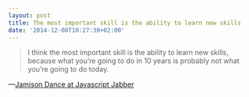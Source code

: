 ```yaml
--- 
layout: post 
title: The most important skill is the ability to learn new skills
date: '2014-12-08T10:27:30+02:00'
---
```


> I think the most important skill is the ability to learn new skills, because what you’re going to do in 10 years is probably not what you’re going to do today.

—[Jamison Dance at Javascript Jabber](http://javascriptjabber.com/118-jsj-web-developer-skills)